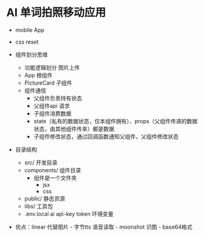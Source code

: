 # AI 单词拍照移动应用
- mobile App
- css reset
- 组件划分思维
    - 功能逻辑划分 图片上传
    - App 根组件
    - PictureCard 子组件
    - 组件通信
        - 父组件负责持有状态
        - 父组件api 请求
        - 子组件消费数据
        - state（私有的数据状态，仅本组件拥有）、props（父组件传递的数据状态，由其他组件传来）都是数据
        - 子组件修改状态，通过回调函数通知父组件，父组件修改状态

- 目录结构
    - src/ 开发目录
    - components/ 组件目录
        - 组件是一个文件夹
            - jsx
            - css
    - public/ 静态资源
    - libs/ 工具包
    - .env.local ai api-key token 环境变量

- 优点：linear 代替图片
        - 字节tts 语音读取
        - moonshot 识图
        - base64格式